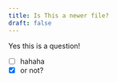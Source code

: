 ```yaml
---
title: Is This a newer file?
draft: false
---
```


Yes this is a question! 

- [ ] hahaha
- [x] or not?
